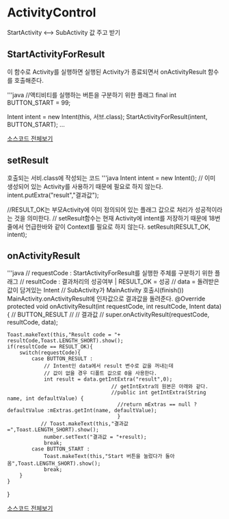 # ActivityControl
StartActivity &lt;--> SubActivity 값 주고 받기

## StartActivityForResult
이 함수로 Activity를 실행하면 실행된 Activity가 종료되면서 onActivityResult 함수를 호출해준다.


'''java
//액티비티를 실행하는 버튼을 구분하기 위한 플래그
final int BUTTON_START = 99;

Intent intent = new Intent(this, 서브.class);
StartActivityForResult(intent, BUTTON_START);
...

[소스코드 전체보기](https://github.com/Youngho-Kim/ActivityControl/blob/master/app/src/main/java/com/android/kwave/activitycontrol/MainActivity.java)

## setResult
호출되는 서비.class에 작성되는 코드
'''java
Intent intent = new Intent(); // 이미 생성되어 있는 Activity를 사용하기 때문에 필요로 하지 않는다.
intent.putExtra("result","결과값");

//RESULT_OK는 부모Activity에 이미 정의되어 있는 플래그 값으로 처리가 성공적이라는 것을 의미한다.
// setResult함수는 현재 Activity에 intent를 저장하기 때문에 18번 줄에서 언급한바와 같이 Context를 필요로 하지 않는다.
setResult(RESULT_OK, intent);


## onActivityResult
'''java
// requestCode : StartActivityForResult를 실행한 주체를 구분하기 위한 플래그
// resultCode : 결과처리의 성공여부 | RESULT_OK = 성공
// data = 돌려받은 값이 담겨있는 Intent
//  SubActivity가 MainActivity 호출시(finish())  MainActivity.onActivityResult에 인자값으로 결과값을 돌려준다.
@Override
protected void onActivityResult(int requestCode, int resultCode, Intent data) {
                                  // BUTTON_RESULT  //                                 // 결과값
//        super.onActivityResult(requestCode, resultCode, data);

    Toast.makeText(this,"Result code = "+ resultCode,Toast.LENGTH_SHORT).show();
    if(resultCode == RESULT_OK){
        switch(requestCode){
            case BUTTON_RESULT :
                // Intent인 data에서 result 변수로 값을 꺼내는데
                // 값이 없을 경우 디폴트 값으로 0을 사용한다.
                int result = data.getIntExtra("result",0);
                                      // getIntExtra의 원본은 아래와 같다.
                                      //public int getIntExtra(String name, int defaultValue) {
                                        //return mExtras == null ? defaultValue :mExtras.getInt(name, defaultValue);
                                        }
               // Toast.makeText(this,"결과값 =",Toast.LENGTH_SHORT).show();
                number.setText("결과값 = "+result);
                break;
            case BUTTON_START :
                Toast.makeText(this,"Start 버튼을 눌렀다가 돌아옴",Toast.LENGTH_SHORT).show();
                break;
        }
    }

}

[소스코드 전체보기](https://github.com/Youngho-Kim/ActivityControl/blob/master/app/src/main/java/com/android/kwave/activitycontrol/SubActivity.java)
